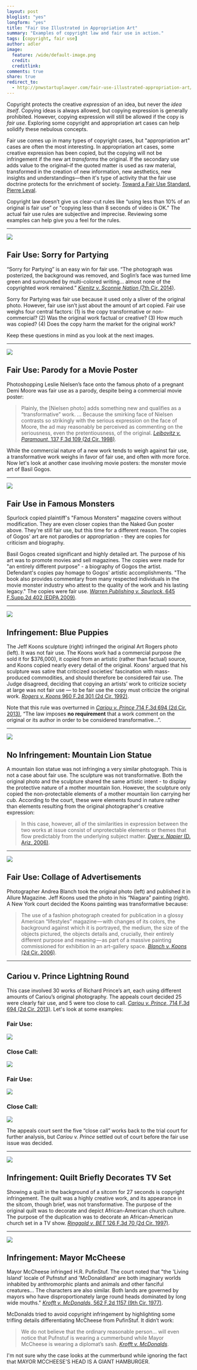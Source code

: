 ```yaml
---
layout: post
bloglist: "yes"
longform: "yes"
title: "Fair Use Illustrated in Appropriation Art"
summary: "Examples of copyright law and fair use in action."
tags: [copyright, fair use]
author: adler
image:
  feature: /wide/default-image.png
  credit:
  creditlink:
comments: true
share: true
redirect_to:
  - http://pnwstartuplawyer.com/fair-use-illustrated-appropriation-art/
---
```



<p class="big-text">Copyright protects the creative <em>expression</em> of an idea, but never the <em>idea itself</em>. Copying ideas is always allowed, but copying expression is generally prohibited. However, copying expression will still be allowed if the copy is <em>fair use</em>. Exploring some copyright and appropriation art cases can help solidify these nebulous concepts. </p>

Fair use comes up in many types of copyright cases, but "appropriation art" cases are often the most interesting. In appropriation art cases, some creative expression has been copied, but the copying will not be infringement if the new art *transforms* the original. If the secondary use adds value to the original–if the quoted matter is used as raw material, transformed in the creation of new information, new aesthetics, new insights and understandings—then it's type of activity that the fair use doctrine protects for the enrichment of society. [Toward a Fair Use Standard, Pierre Leval](http://www.yalelawtech.org/wp-content/uploads/leval.pdf). 

Copyright law doesn’t give us clear-cut rules like “using less than 10% of an original is fair use” or "copying less than 8 seconds of video is OK." The actual fair use rules are subjective and imprecise. Reviewing some examples can help give you a feel for the rules. 

- - - 

<img src="/images/copyright/sorry-for-partying-fair-use.jpg" class="medium-image">

## Fair Use: Sorry for Partying

“Sorry for Partying” is an easy win for fair use. “The photograph was posterized, the background was removed, and Soglin’s face was turned lime green and surrounded by multi-colored writing… almost none of the copyrighted work remained.” [*Kienitz v. Sconnie Nation* (7th Cir. 2014)](http://scholar.google.com/scholar_case?case=11576719392718214877).

Sorry for Partying was fair use because it used only a sliver of the original photo. However, fair use isn’t just about the amount of art copied. Fair use weighs four central factors: (1) is the copy transformative or non-commercial? (2) Was the original work factual or creative? (3) How much was copied? (4) Does the copy harm the market for the original work?

Keep these questions in mind as you look at the next images.

<hr class="tall">

<img src="/images/copyright/leibovitz-v-paramount-fair-use-parody.jpg" class="medium-image">

## Fair Use: Parody for a Movie Poster

Photoshopping Leslie Nielsen’s face onto the famous photo of a pregnant Demi Moore was fair use as a parody, despite being a commercial movie poster:

> Plainly, the [Nielsen photo] adds something new and qualifies as a “transformative” work. … Because the smirking face of Nielsen contrasts so strikingly with the serious expression on the face of Moore, the ad may reasonably be perceived as commenting on the seriousness, even the pretentiousness, of the original. [*Leibovitz v. Paramount*, 137 F.3d 109 (2d Cir. 1998)](http://scholar.google.com/scholar_case?case=18427314453578523770).

While the commercial nature of a new work tends to weigh against fair use, a transformative work weighs in favor of fair use, and often with more force.  Now let's look at another case involving movie posters: the monster movie art of Basil Gogos. 

<hr class="tall">

<img src="/images/copyright/basil-gogos-fair-use.jpg" class="medium-image">

## Fair Use in Famous Monsters

Spurlock copied plaintiff's "Famous Monsters" magazine covers without modification. They are even closer copies than the Naked Gun poster above. They're still fair use, but this time for a different reason. The copies of Gogos' art are not parodies or appropriation - they are copies for criticism and biography. 

Basil Gogos created significant and highly detailed art. The purpose of his art was to promote movies and sell magazines. The copies were made for "an entirely different purpose" - a biography of Gogos the artist.  Defendant's copies pay homage to Gogos' artistic accomplishments. "The book also provides commentary from many respected individuals in the movie monster industry who attest to the quality of the work and his lasting legacy."  The copies were fair use. [*Warren Publishing v. Spurlock*, 645 F.Supp.2d 402 (EDPA 2009)](http://scholar.google.com/scholar_case?case=17369019703437902075).

<hr class="tall">


<img src="/images/copyright/rogers-koons-banality-string-of-puppies-copyright-infringement.jpg" class="medium-image">

## Infringement: Blue Puppies

The Jeff Koons sculpture (right) infringed the original Art Rogers photo (left). It was not fair use. The Koons work had a commercial purpose (he sold it for $376,000), it copied from an artistic (rather than factual) source, and Koons copied nearly every detail of the original. Koons’ argued that his sculpture was satire that criticized societies’ fascination with mass-produced commodities, and should therefore be considered fair use. The Judge disagreed, deciding that copying an artists’ work to criticize society at large was not fair use — to be fair use the copy must criticize the original work. [*Rogers v. Koons* 960 F.2d 301 (2d Cir. 1992)](http://scholar.google.com/scholar_case?case=9102865469766650757). 

Note that this rule was overturned in [*Cariou v. Prince* 714 F.3d 694 (2d Cir. 2013)](http://scholar.google.com/scholar_case?case=5845890683658306826), “The law imposes **no requirement** that a work comment on the original or its author in order to be considered transformative…”.

<hr class="tall">

<img src="/images/copyright/dyer-v-napier-mountain-lion-sculpture-not-infringing.jpg" class="medium-image">

## No Infringement: Mountain Lion Statue 

A mountain lion statue was not infringing a very similar photograph. This is not a case about fair use. The sculpture was not transformative. Both the original photo and the sculpture shared the same artistic intent - to display the protective nature of a mother mountain lion.  However, the sculpture only copied the non-protectable elements of a mother mountain lion carrying her cub. According to the court, these were elements found in nature rather than elements resulting from the original photographer's creative expression: 

> In this case, however, all of the similarities in expression between the two works at issue consist of unprotectable elements or themes that flow predictably from the underlying subject matter. [*Dyer v. Napier* (D. Ariz, 2006)](http://scholar.google.com/scholar_case?case=12198377657843747362). 


<hr class="tall">

<img src="/images/copyright/blanch-v-koons-fair-use.jpg" class="medium-image">

## Fair Use: Collage of Advertisements

Photographer Andrea Blanch took the original photo (left) and published it in Allure Magazine. Jeff Koons used the photo in his “Niagara” painting (right). A New York court decided the Koons painting was transformative because:

 > The use of a fashion photograph created for publication in a glossy American “lifestyles” magazine — with changes of its colors, the background against which it is portrayed, the medium, the size of the objects pictured, the objects details and, crucially, their entirely different purpose and meaning — as part of a massive painting commissioned for exhibition in an art-gallery space. [*Blanch v. Koons* (2d Cir. 2006)](http://scholar.google.com/scholar_case?case=3752630071472494999).



<hr class="tall">

## Cariou v. Prince Lightning Round

This case involved 30 works of Richard Prince’s art, each using different amounts of Cariou’s original photography. The appeals court decided 25 were clearly fair use, and 5 were too close to call. [*Cariou v. Prince*, 714 F.3d 694 (2d Cir. 2013)](http://scholar.google.com/scholar_case?case=5845890683658306826). Let's look at some examples:

### Fair Use:

<img src="/images/copyright/cariou-v-prince-round-midnight-fair-use.jpg" class="medium-image">

### Close Call:

<img src="/images/copyright/cariou-v-prince-graduation-close-call-on-fair-use.jpg" class="medium-image">

### Fair Use:

<img src="/images/copyright/cariou-v-prince-cookie-crumbles-fair-use.jpg" class="medium-image">

### Close Call:

<img src="/images/copyright/cariou-v-prince-charlie-company-close-call-on-fair-use.jpg" class="medium-image">

The appeals court sent the five “close call” works back to the trial court for further analysis, but *Cariou v. Prince* settled out of court before the fair use issue was decided.

<hr class="tall">


<img src="/images/copyright/ringgold-v-BET-quilt-copyright-infringement.jpg" class="medium-image">

## Infringement: Quilt Briefly Decorates TV Set

Showing a quilt in the background of a sitcom for 27 seconds is copyright infringement. The quilt was a highly creative work, and its appearance in the sitcom, though brief, was not transformative. The purpose of the original quilt was to decorate and depict African-American church culture. The purpose of the duplication was to decorate an African-American church set in a TV show. [*Ringgold v. BET* 126 F.3d 70 (2d Cir. 1997)](http://scholar.google.com/scholar_case?case=14762869241442440525).

<hr class="tall">

<img src="/images/copyright/puffinstuff-v-mccheese-copyright-infringement.jpg" class="medium-image">

## Infringement: Mayor McCheese

Mayor McCheese infringed H.R. PufinStuf. The court noted that "the 'Living Island' locale of Pufnstuf and 'McDonaldland' are both imaginary worlds inhabited by anthromorphic plants and animals and other fanciful creatures... The characters are also similar. Both lands are governed by mayors who have disproportionately large round heads dominated by long wide mouths." [*Krofft v. McDonalds*, 562 F.2d 1157 (9th Cir. 1977)](http://scholar.google.com/scholar_case?case=16740683432222862864).

McDonalds tried to avoid copyright infringement by highlighting some trifling details differentiating McCheese from PufinStuf. It didn’t work:

> We do not believe that the ordinary reasonable person… will even notice that Pufnstuf is wearing a cummerbund while Mayor McCheese is wearing a diplomat’s sash. [*Krofft v. McDonalds*](http://scholar.google.com/scholar_case?case=16740683432222862864).

I'm not sure why the case looks at the cummerbund while ignoring the fact that MAYOR MCCHEESE'S HEAD IS A GIANT HAMBURGER. 









